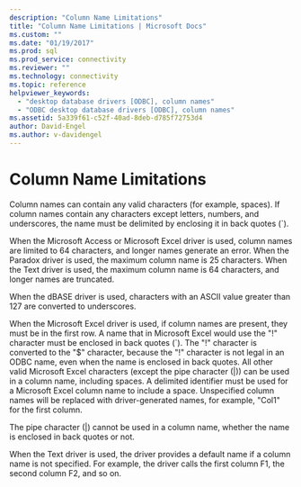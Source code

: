 ```yaml
---
description: "Column Name Limitations"
title: "Column Name Limitations | Microsoft Docs"
ms.custom: ""
ms.date: "01/19/2017"
ms.prod: sql
ms.prod_service: connectivity
ms.reviewer: ""
ms.technology: connectivity
ms.topic: reference
helpviewer_keywords: 
  - "desktop database drivers [ODBC], column names"
  - "ODBC desktop database drivers [ODBC], column names"
ms.assetid: 5a339f61-c52f-40ad-8deb-d785f72753d4
author: David-Engel
ms.author: v-davidengel
---
```

# Column Name Limitations
Column names can contain any valid characters (for example, spaces). If column names contain any characters except letters, numbers, and underscores, the name must be delimited by enclosing it in back quotes (`).  
  
 When the Microsoft Access or Microsoft Excel driver is used, column names are limited to 64 characters, and longer names generate an error. When the Paradox driver is used, the maximum column name is 25 characters. When the Text driver is used, the maximum column name is 64 characters, and longer names are truncated.  
  
 When the dBASE driver is used, characters with an ASCII value greater than 127 are converted to underscores.  
  
 When the Microsoft Excel driver is used, if column names are present, they must be in the first row. A name that in Microsoft Excel would use the "!" character must be enclosed in back quotes (`). The "!" character is converted to the "$" character, because the "!" character is not legal in an ODBC name, even when the name is enclosed in back quotes. All other valid Microsoft Excel characters (except the pipe character (&#124;)) can be used in a column name, including spaces. A delimited identifier must be used for a Microsoft Excel column name to include a space. Unspecified column names will be replaced with driver-generated names, for example, "Col1" for the first column.  
  
 The pipe character (&#124;) cannot be used in a column name, whether the name is enclosed in back quotes or not.  
  
 When the Text driver is used, the driver provides a default name if a column name is not specified. For example, the driver calls the first column F1, the second column F2, and so on.
